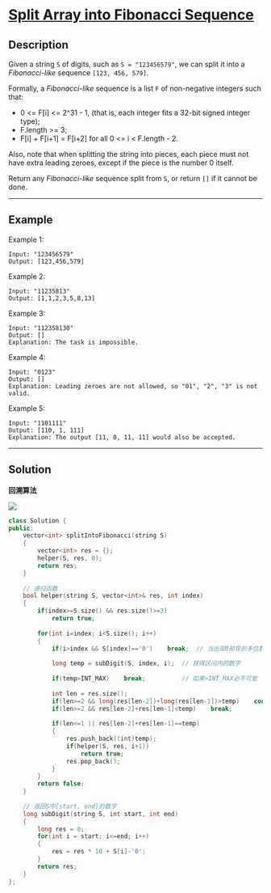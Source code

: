 # [Split Array into Fibonacci Sequence](https://leetcode.com/problems/split-array-into-fibonacci-sequence/)

## Description
Given a string `S` of digits, such as `S = "123456579"`, we can split it into a *Fibonacci-like* sequence `[123, 456, 579]`.

Formally, a *Fibonacci-like* sequence is a list `F` of non-negative integers such that:

* 0 <= F[i] <= 2^31 - 1, (that is, each integer fits a 32-bit signed integer type);
* F.length >= 3;
* F[i] + F[i+1] = F[i+2] for all 0 <= i < F.length - 2.

Also, note that when splitting the string into pieces, each piece must not have extra leading zeroes, except if the piece is the number 0 itself.

Return any *Fibonacci-like* sequence split from `S`, or return `[]` if it cannot be done.

---

## Example

Example 1:
```
Input: "123456579"
Output: [123,456,579]
```

Example 2:
```
Input: "11235813"
Output: [1,1,2,3,5,8,13]
```

Example 3:
```
Input: "112358130"
Output: []
Explanation: The task is impossible.
```

Example 4:
```
Input: "0123"
Output: []
Explanation: Leading zeroes are not allowed, so "01", "2", "3" is not valid.
```

Example 5:
```
Input: "1101111"
Output: [110, 1, 111]
Explanation: The output [11, 0, 11, 11] would also be accepted.
```

---

## Solution

**回溯算法**

<img src="https://pic.leetcode-cn.com/1607416979-Gqmezs-image.png">

```c++
class Solution {
public:
    vector<int> splitIntoFibonacci(string S) 
    {
        vector<int> res = {};
        helper(S, res, 0);
        return res;
    }
    
    // 递归函数
    bool helper(string S, vector<int>& res, int index)
    {
        if(index>=S.size() && res.size()>=3)
            return true;
        
        for(int i=index; i<S.size(); i++)
        {
            if(i>index && S[index]=='0')    break;  // 当出现0前导的多位数字时，直接跳过
            
            long temp = subDigit(S, index, i);  // 获得区间内的数字
            
            if(temp>INT_MAX)    break;          // 如果>INT_MAX必不可能
            
            int len = res.size();
            if(len>=2 && long(res[len-2])+long(res[len-1])>temp)    continue;
            if(len>=2 && res[len-2]+res[len-1]<temp)    break;
            
            if(len<=1 || res[len-2]+res[len-1]==temp)
            {
                res.push_back((int)temp);
                if(helper(S, res, i+1))
                    return true;
                res.pop_back();
            }
        }
        return false;
    }
    
    // 返回S中[start, end]的数字
    long subDigit(string S, int start, int end)
    {
        long res = 0;
        for(int i = start; i<=end; i++)
        {
            res = res * 10 + S[i]-'0';
        }
        return res;
    }
};
```
